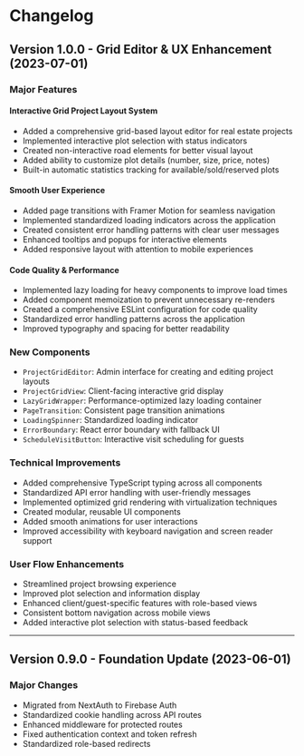 # Changelog

## Version 1.0.0 - Grid Editor & UX Enhancement (2023-07-01)

### Major Features

#### Interactive Grid Project Layout System
- Added a comprehensive grid-based layout editor for real estate projects
- Implemented interactive plot selection with status indicators
- Created non-interactive road elements for better visual layout
- Added ability to customize plot details (number, size, price, notes)
- Built-in automatic statistics tracking for available/sold/reserved plots

#### Smooth User Experience
- Added page transitions with Framer Motion for seamless navigation
- Implemented standardized loading indicators across the application
- Created consistent error handling patterns with clear user messages
- Enhanced tooltips and popups for interactive elements
- Added responsive layout with attention to mobile experiences

#### Code Quality & Performance
- Implemented lazy loading for heavy components to improve load times
- Added component memoization to prevent unnecessary re-renders
- Created a comprehensive ESLint configuration for code quality
- Standardized error handling patterns across the application
- Improved typography and spacing for better readability

### New Components
- `ProjectGridEditor`: Admin interface for creating and editing project layouts
- `ProjectGridView`: Client-facing interactive grid display
- `LazyGridWrapper`: Performance-optimized lazy loading container
- `PageTransition`: Consistent page transition animations
- `LoadingSpinner`: Standardized loading indicator
- `ErrorBoundary`: React error boundary with fallback UI
- `ScheduleVisitButton`: Interactive visit scheduling for guests

### Technical Improvements
- Added comprehensive TypeScript typing across all components
- Standardized API error handling with user-friendly messages
- Implemented optimized grid rendering with virtualization techniques
- Created modular, reusable UI components
- Added smooth animations for user interactions
- Improved accessibility with keyboard navigation and screen reader support

### User Flow Enhancements
- Streamlined project browsing experience
- Improved plot selection and information display
- Enhanced client/guest-specific features with role-based views
- Consistent bottom navigation across mobile views
- Added interactive plot selection with status-based feedback

---

## Version 0.9.0 - Foundation Update (2023-06-01)

### Major Changes
- Migrated from NextAuth to Firebase Auth
- Standardized cookie handling across API routes
- Enhanced middleware for protected routes
- Fixed authentication context and token refresh
- Standardized role-based redirects 